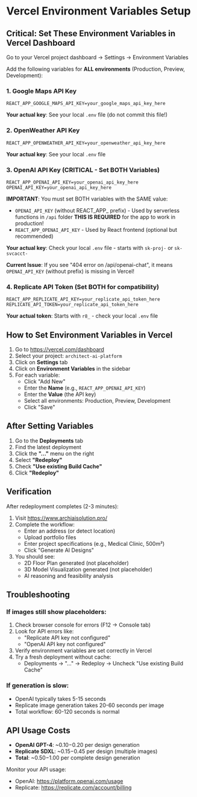 # Vercel Environment Variables Setup

## Critical: Set These Environment Variables in Vercel Dashboard

Go to your Vercel project dashboard → Settings → Environment Variables

Add the following variables for **ALL environments** (Production, Preview, Development):

### 1. Google Maps API Key
```
REACT_APP_GOOGLE_MAPS_API_KEY=your_google_maps_api_key_here
```
**Your actual key**: See your local `.env` file (do not commit this file!)

### 2. OpenWeather API Key
```
REACT_APP_OPENWEATHER_API_KEY=your_openweather_api_key_here
```
**Your actual key**: See your local `.env` file

### 3. OpenAI API Key (CRITICAL - Set BOTH Variables)
```
REACT_APP_OPENAI_API_KEY=your_openai_api_key_here
OPENAI_API_KEY=your_openai_api_key_here
```
**IMPORTANT**: You must set BOTH variables with the SAME value:
- `OPENAI_API_KEY` (without REACT_APP_ prefix) - Used by serverless functions in `/api` folder
  **THIS IS REQUIRED** for the app to work in production!
- `REACT_APP_OPENAI_API_KEY` - Used by React frontend (optional but recommended)

**Your actual key**: Check your local `.env` file - starts with `sk-proj-` or `sk-svcacct-`

**Current Issue**: If you see "404 error on /api/openai-chat", it means `OPENAI_API_KEY` (without prefix) is missing in Vercel!

### 4. Replicate API Token (Set BOTH for compatibility)
```
REACT_APP_REPLICATE_API_KEY=your_replicate_api_token_here
REPLICATE_API_TOKEN=your_replicate_api_token_here
```
**Your actual token**: Starts with `r8_` - check your local `.env` file

## How to Set Environment Variables in Vercel

1. Go to https://vercel.com/dashboard
2. Select your project: `architect-ai-platform`
3. Click on **Settings** tab
4. Click on **Environment Variables** in the sidebar
5. For each variable:
   - Click "Add New"
   - Enter the **Name** (e.g., `REACT_APP_OPENAI_API_KEY`)
   - Enter the **Value** (the API key)
   - Select all environments: Production, Preview, Development
   - Click "Save"

## After Setting Variables

1. Go to the **Deployments** tab
2. Find the latest deployment
3. Click the **"..."** menu on the right
4. Select **"Redeploy"**
5. Check **"Use existing Build Cache"**
6. Click **"Redeploy"**

## Verification

After redeployment completes (2-3 minutes):

1. Visit https://www.archiaisolution.pro/
2. Complete the workflow:
   - Enter an address (or detect location)
   - Upload portfolio files
   - Enter project specifications (e.g., Medical Clinic, 500m²)
   - Click "Generate AI Designs"
3. You should see:
   - 2D Floor Plan generated (not placeholder)
   - 3D Model Visualization generated (not placeholder)
   - AI reasoning and feasibility analysis

## Troubleshooting

### If images still show placeholders:

1. Check browser console for errors (F12 → Console tab)
2. Look for API errors like:
   - "Replicate API key not configured"
   - "OpenAI API key not configured"
3. Verify environment variables are set correctly in Vercel
4. Try a fresh deployment without cache:
   - Deployments → "..." → Redeploy → Uncheck "Use existing Build Cache"

### If generation is slow:

- OpenAI typically takes 5-15 seconds
- Replicate image generation takes 20-60 seconds per image
- Total workflow: 60-120 seconds is normal

## API Usage Costs

- **OpenAI GPT-4**: ~$0.10-$0.20 per design generation
- **Replicate SDXL**: ~$0.15-$0.45 per design (multiple images)
- **Total**: ~$0.50-$1.00 per complete design generation

Monitor your API usage:
- OpenAI: https://platform.openai.com/usage
- Replicate: https://replicate.com/account/billing
